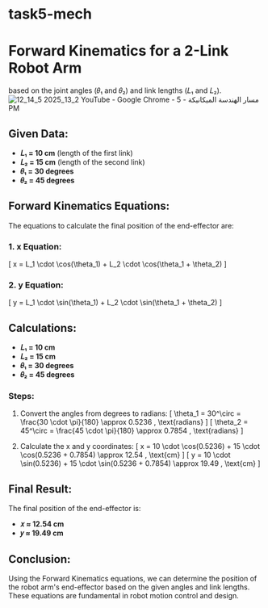 # task5-mech
# Forward Kinematics for a 2-Link Robot Arm
 based on the joint angles (𝜃₁ and 𝜃₂) and link lengths (𝐿₁ and 𝐿₂).
![‫مسار الهندسة الميكانيكة - 5 - YouTube - Google Chrome‬ 2_13_2025 5_14_12 PM](https://github.com/user-attachments/assets/93edde06-8ba8-47fd-a67a-9c43b11a6a70)

## Given Data:
- **𝐿₁ = 10 cm** (length of the first link)
- **𝐿₂ = 15 cm** (length of the second link)
- **𝜃₁ = 30 degrees** 
- **𝜃₂ = 45 degrees** 

## Forward Kinematics Equations:

The equations to calculate the final position of the end-effector are:

### 1. x Equation:
\[
x = L_1 \cdot \cos(\theta_1) + L_2 \cdot \cos(\theta_1 + \theta_2)
\]

### 2. y Equation:
\[
y = L_1 \cdot \sin(\theta_1) + L_2 \cdot \sin(\theta_1 + \theta_2)
\]

## Calculations:

- **𝐿₁ = 10 cm**
- **𝐿₂ = 15 cm**
- **𝜃₁ = 30 degrees**
- **𝜃₂ = 45 degrees**

### Steps:
1. Convert the angles from degrees to radians:
   \[
   \theta_1 = 30^\circ = \frac{30 \cdot \pi}{180} \approx 0.5236 \, \text{radians}
   \]
   \[
   \theta_2 = 45^\circ = \frac{45 \cdot \pi}{180} \approx 0.7854 \, \text{radians}
   \]

2. Calculate the x and y coordinates:
   \[
   x = 10 \cdot \cos(0.5236) + 15 \cdot \cos(0.5236 + 0.7854) \approx 12.54 \, \text{cm}
   \]
   \[
   y = 10 \cdot \sin(0.5236) + 15 \cdot \sin(0.5236 + 0.7854) \approx 19.49 \, \text{cm}
   \]

## Final Result:
The final position of the end-effector is:
- **𝑥 ≈ 12.54 cm**
- **𝑦 ≈ 19.49 cm**

## Conclusion:
Using the Forward Kinematics equations, we can determine the position of the robot arm's end-effector based on the given angles and link lengths. These equations are fundamental in robot motion control and design.


